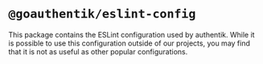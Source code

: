 # `@goauthentik/eslint-config`

This package contains the ESLint configuration used by authentik.
While it is possible to use this configuration outside of our projects,
you may find that it is not as useful as other popular configurations.
